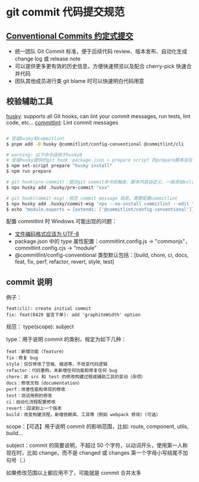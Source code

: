 # git commit 代码提交规范

## [Conventional Commits 约定式提交](https://www.conventionalcommits.org/zh-hans/v1.0.0/)

- 统一团队 Git Commit 标准，便于后续代码 review、版本发布、自动化生成 change log 或 release note
- 可以提供更多更有效的历史信息，方便快速预览以及配合 cherry-pick 快速合并代码
- 团队其他成员进行类 git blame 时可以快速明白代码用意

## 校验辅助工具

[husky](https://typicode.github.io/husky/#/?id=features): supports all Git hooks, can lint your commit messages, run tests, lint code, etc...
[commitlint](https://commitlint.js.org/#/): Lint commit messages

```bash

# 安装husky和commitlint
$ pnpm add -D husky @commitlint/config-conventional @commitlint/cli

# warning: 以下命令适用于husky8
# 安装husky提供的git hook：package.json > prepare script 的prepare脚本会在执行npm install之后自动执行
$ npm set-script prepare "husky install"
$ npm run prepare

# git hook(pre-commit)：提交git commit命令前触发，脚本内容自定义，一般添加eslint
$ npx husky add .husky/pre-commit "xxx"

# git hook(commit-msg)：规范 commit message 信息，需要配置commitlint
$ npx husky add .husky/commit-msg 'npx --no-install commitlint --edit "$1"'
$ echo "module.exports = {extends: ['@commitlint/config-conventional']}" > commitlint.config.js
```

配置 commitlint 时 Windows 可能出现的问题：

- [文件编码格式应该为 UTF-8](https://github.com/conventional-changelog/commitlint/issues/270)
- package.json 中的 type 属性配置：commitlint.config.js -> "commonjs"，commitlint.config.cjs -> "module"
- @commitlint/config-conventional 类型默认包括：[build, chore, ci, docs, feat, fix, perf, refactor, revert, style, test]

## commit 说明

例子：

```
feat(cli): create initial commit
fix: feat(0429 留言下单): add 'graphiteWidth' option
```

规范：
type(scope): subject

type：用于说明 commit 的类别，规定为如下几种：

```
feat：新增功能（feature）
fix：修复 bug
style：仅仅修改了空格、缩进等，不改变代码逻辑
refactor：代码重构，未新增任何功能和修复任何 bug
chore：非 src 和 test 的修改构建过程或辅助工具的变动（杂项）
docs：修改文档（documentation）
perf：改善性能和体现的修改
test：测试用例的修改
ci：自动化流程配置修改
revert：回滚到上一个版本
build：改变构建流程，新增依赖库、工具等（例如 webpack 修改）(可选）
```

scope：【可选】用于说明 commit 的影响范围，比如: route, component, utils, build...

subject：commit 的简要说明，不超过 50 个字符，以动词开头，使用第一人称现在时，比如 change，而不是 changed 或 changes 第一个字母小写结尾不加句号（.）

如果修改范围以上都应用不了，可能就是 commit 合并太多
